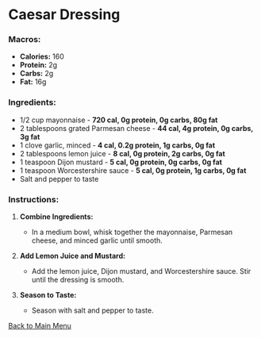 # Caesar Dressing

### Macros:
- **Calories:** 160
- **Protein:** 2g
- **Carbs:** 2g
- **Fat:** 16g

### Ingredients:
- 1/2 cup mayonnaise - **720 cal, 0g protein, 0g carbs, 80g fat**
- 2 tablespoons grated Parmesan cheese - **44 cal, 4g protein, 0g carbs, 3g fat**
- 1 clove garlic, minced - **4 cal, 0.2g protein, 1g carbs, 0g fat**
- 2 tablespoons lemon juice - **8 cal, 0g protein, 2g carbs, 0g fat**
- 1 teaspoon Dijon mustard - **5 cal, 0g protein, 0g carbs, 0g fat**
- 1 teaspoon Worcestershire sauce - **5 cal, 0g protein, 1g carbs, 0g fat**
- Salt and pepper to taste

### Instructions:
1. **Combine Ingredients:**
   - In a medium bowl, whisk together the mayonnaise, Parmesan cheese, and minced garlic until smooth.

2. **Add Lemon Juice and Mustard:**
   - Add the lemon juice, Dijon mustard, and Worcestershire sauce. Stir until the dressing is smooth.

3. **Season to Taste:**
   - Season with salt and pepper to taste.

[Back to Main Menu](../README.md)